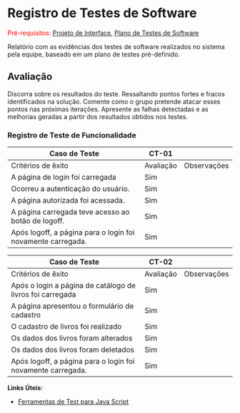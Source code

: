 # Registro de Testes de Software

<span style="color:red">Pré-requisitos: <a href="3-Projeto de Interface.md"> Projeto de Interface</a></span>, <a href="8-Plano de Testes de Software.md"> Plano de Testes de Software</a>

Relatório com as evidências dos testes de software realizados no sistema pela equipe, baseado em um plano de testes pré-definido.

## Avaliação

Discorra sobre os resultados do teste. Ressaltando pontos fortes e fracos identificados na solução. Comente como o grupo pretende atacar esses pontos nas próximas iterações. Apresente as falhas detectadas e as melhorias geradas a partir dos resultados obtidos nos testes.
### Registro de Teste de Funcionalidade

|Caso de Teste|CT-01||
|-------------|-----|----|
|Critérios de êxito|Avaliação|Observações|
|A página de login foi carregada|Sim||
|Ocorreu a autenticação do usuário.|Sim||
|A página autorizada foi acessada.|Sim||
|A página carregada teve acesso ao botão de logoff.|Sim||
|Após logoff, a página para o login foi novamente carregada.|Sim||

|Caso de Teste|CT-02||
|-------------|-----|----|
|Critérios de êxito|Avaliação|Observações|
|Após o login a página de catálogo de livros foi carregada|Sim||
|A página apresentou o formulário de cadastro|Sim||
|O cadastro de livros foi realizado|Sim||
|Os dados dos livros foram alterados|Sim||
|Os dados dos livros foram deletados|Sim||
|Após logoff, a página para o login foi novamente carregada.|Sim||

**Links Úteis**:
- [Ferramentas de Test para Java Script](https://geekflare.com/javascript-unit-testing/)
